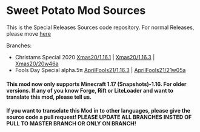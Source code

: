 # Sweet Potato Mod Sources

This is the Special Releases Sources code repository. For normal Releases, please move [here](https://github.com/Featurehouse/sweet_potato-source)

Branches: 
+ Christams Special 2020
[Xmas20/1.16.1](https://github.com/Featurehouse/sweet_potato-source-specialRelease/tree/Xmas20/1.16.1) | [Xmas20/1.16.3](https://github.com/Featurehouse/sweet_potato-source-specialRelease/tree/Xmas20/1.16.3) | [Xmas20/20w46a](https://github.com/Featurehouse/sweet_potato-source-specialRelease/tree/Xmas20/20w46a)
+ Fools Day Special alpha.5π
[AprilFools21/1.16.3](https://github.com/Featurehouse/sweet_potato-source-specialRelease/tree/AprilFools21/1.16.3) | [AprilFools21/21w05a](https://github.com/Featurehouse/sweet_potato-source-specialRelease/tree/AprilFools21/21w05a)

#### This mod now only supports Minecraft 1.17 (Snapshots)-1.16. For older versions. If any of you know Forge, Rift or LiteLoader and want to translate this mod, please tell us.
#### If you want to transelate this Mod in to other languages, please give the source code a pull request! PLEASE UPDATE ALL BRANCHES INSTED OF PULL TO MASTER BRANCH OR ONLY ON BRANCH!
